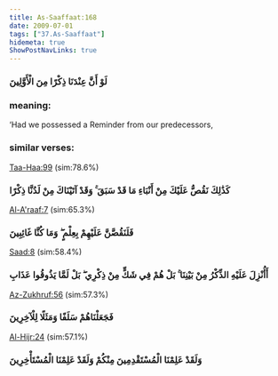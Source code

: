 ```yaml
---
title: As-Saaffaat:168
date: 2009-07-01
tags: ["37.As-Saaffaat"]
hidemeta: true 
ShowPostNavLinks: true 
---
```

### لَوْ أَنَّ عِنْدَنَا ذِكْرًا مِنَ الْأَوَّلِينَ
### meaning: 
‘Had we possessed a Reminder from our predecessors,
### similar verses: 

[Taa-Haa:99](/20/99) (sim:78.6%)

### كَذَٰلِكَ نَقُصُّ عَلَيْكَ مِنْ أَنْبَاءِ مَا قَدْ سَبَقَ ۚ وَقَدْ آتَيْنَاكَ مِنْ لَدُنَّا ذِكْرًا

[Al-A'raaf:7](/7/7) (sim:65.3%)

### فَلَنَقُصَّنَّ عَلَيْهِمْ بِعِلْمٍ ۖ وَمَا كُنَّا غَائِبِينَ

[Saad:8](/38/8) (sim:58.4%)

### أَأُنْزِلَ عَلَيْهِ الذِّكْرُ مِنْ بَيْنِنَا ۚ بَلْ هُمْ فِي شَكٍّ مِنْ ذِكْرِي ۖ بَلْ لَمَّا يَذُوقُوا عَذَابِ

[Az-Zukhruf:56](/43/56) (sim:57.3%)

### فَجَعَلْنَاهُمْ سَلَفًا وَمَثَلًا لِلْآخِرِينَ

[Al-Hijr:24](/15/24) (sim:57.1%)

### وَلَقَدْ عَلِمْنَا الْمُسْتَقْدِمِينَ مِنْكُمْ وَلَقَدْ عَلِمْنَا الْمُسْتَأْخِرِينَ
